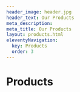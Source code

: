 ```yaml
---
header_image: header.jpg
header_text: Our Products
meta_description:
meta_title: Our Products
layout: products.html
eleventyNavigation:
  key: Products
  order: 3
---
```


# Products
